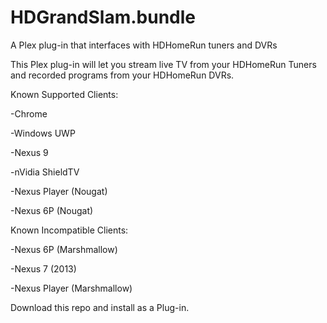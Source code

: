 # HDGrandSlam.bundle
A Plex plug-in that interfaces with HDHomeRun tuners and DVRs

This Plex plug-in will let you stream live TV from your HDHomeRun Tuners and recorded programs from your HDHomeRun DVRs.

Known Supported Clients:

-Chrome

-Windows UWP

-Nexus 9

-nVidia ShieldTV

-Nexus Player (Nougat)

-Nexus 6P (Nougat)


Known Incompatible Clients:

-Nexus 6P (Marshmallow)

-Nexus 7 (2013)

-Nexus Player (Marshmallow)



Download this repo and install as a Plug-in.
